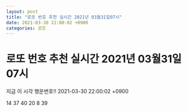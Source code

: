 ```yaml
---
layout: post
title: "로또 번호 추천 실시간 2021년 03월31일07시"
date: 2021-03-30 22:00:02 +0900
categories: 로또
---
```


# 로또 번호 추천 실시간 2021년 03월31일07시

지금 이 시각 행운번호!! 2021-03-30 22:00:02 +0900

 14  37  40  20  8  39 

